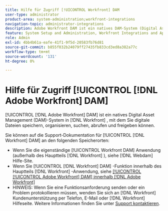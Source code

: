 ```yaml
---
title: Hilfe für Zugriff [!UICONTROL Workfront] DAM
user-type: administrator
product-area: system-administration;workfront-integrations
navigation-topic: administrator-integrations
description: Adobe Workfront DAM ist ein natives DAM-System (Digital Asset Management) in Workfront, mit dem Sie digitale Dateien speichern, organisieren, suchen, abrufen und freigeben können.
feature: System Setup and Administration, Workfront Integrations and Apps
role: Admin
exl-id: 4bb4b61a-eafe-41f1-9f5d-20583fb76d81
source-git-commit: b855f032b24079ff27435fb833cd3ed8a382a77c
workflow-type: tm+mt
source-wordcount: '131'
ht-degree: 0%

---
```


# Hilfe für Zugriff [!UICONTROL [!DNL Adobe Workfront] DAM]

[!UICONTROL [!DNL Adobe Workfront] DAM] ist ein natives Digital Asset Management (DAM)-System in [!DNL Workfront] , mit dem Sie digitale Dateien speichern, organisieren, suchen, abrufen und freigeben können.

Sie können auf die Support-Dokumentation für [!UICONTROL [!DNL Workfront] DAM]  an den folgenden Speicherorten:

* Wenn Sie die eigenständige [!UICONTROL Workfront DAM] Anwendung (außerhalb des Hauptteils [!DNL Workfront] ), siehe [!DNL Webdam] Hilfe-Site.
* Wenn Sie [!UICONTROL [!DNL Workfront] DAM] -Funktion innerhalb des Hauptteils [!DNL Workfront] -Anwendung, siehe [[!UICONTROL [!UICONTROL Adobe Workfront] DAM] innerhalb [!DNL Adobe Workfront]](../../documents/workfront-dam-within-workfront/workfront-dam-in-workfrontt.md)
* HINWEIS: Wenn Sie eine Funktionsanforderung senden oder ein Problem protokollieren müssen, wenden Sie sich an [!DNL Workfront] Kundenunterstützung per Telefon, E-Mail oder [!DNL Workfront] Hilfeseite. Weitere Informationen finden Sie unter [Support kontaktieren](../../workfront-basics/tips-tricks-and-troubleshooting/contact-customer-support.md).
